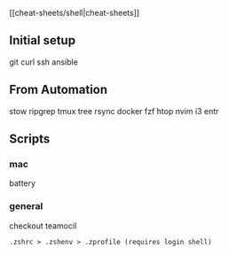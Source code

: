 [[cheat-sheets/shell|cheat-sheets]]

## Initial setup

git
curl
ssh
ansible

## From Automation

stow
ripgrep
tmux
tree
rsync
docker
fzf
htop
nvim
i3
entr

## Scripts

### mac
battery

### general
checkout
teamocil


```
.zshrc > .zshenv > .zprofile (requires login shell)
```
